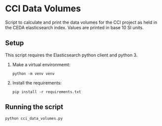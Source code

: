 # CCI Data Volumes

Script to calculate and print the data volumes for the CCI 
project as held in the CEDA elasticsearch index. Values are printed
in base 10 SI units.

## Setup

This script requires the Elasticsearch python client and python 3.
1. Make a virtual environmemt:

    ```shell script
    python -m venv venv
    ```
2. Install the requirements:

    ```shell script
    pip install -r requirements.txt
    ```
   
## Running the script
```shell script
python cci_data_volumes.py
```
